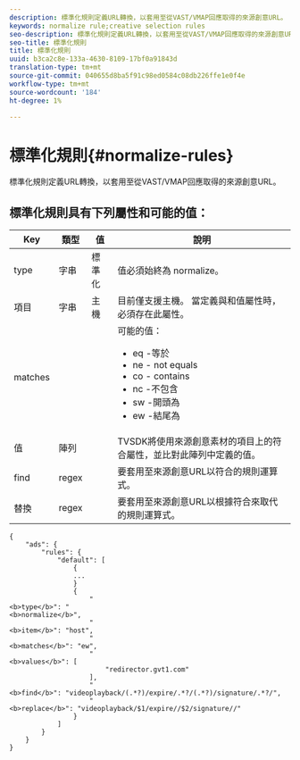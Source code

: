 ```yaml
---
description: 標準化規則定義URL轉換，以套用至從VAST/VMAP回應取得的來源創意URL。
keywords: normalize rule;creative selection rules
seo-description: 標準化規則定義URL轉換，以套用至從VAST/VMAP回應取得的來源創意URL。
seo-title: 標準化規則
title: 標準化規則
uuid: b3ca2c8e-133a-4630-8109-17bf0a91843d
translation-type: tm+mt
source-git-commit: 040655d8ba5f91c98ed0584c08db226ffe1e0f4e
workflow-type: tm+mt
source-wordcount: '184'
ht-degree: 1%

---
```



# 標準化規則{#normalize-rules}

標準化規則定義URL轉換，以套用至從VAST/VMAP回應取得的來源創意URL。

## 標準化規則具有下列屬性和可能的值：

<table id="table_ljp_tgx_hz">  
 <thead> 
  <tr> 
   <th class="entry"> Key</th> 
   <th class="entry"> 類型</th> 
   <th class="entry"> 值</th> 
   <th class="entry"> 說明</th> 
  </tr> 
 </thead>
 <tbody> 
  <tr> 
   <td><span class="codeph"> type</span></td> 
   <td><span class="codeph"> 字串</span></td> 
   <td><span class="codeph"> 標準化</span></td> 
   <td>值必須始終為<span class="codeph"> normalize</span>。</td> 
  </tr> 
  <tr> 
   <td><span class="codeph"> 項目</span></td> 
   <td><span class="codeph"> 字串</span></td> 
   <td><span class="codeph"> 主機</span></td> 
   <td>目前僅支援<span class="codeph">主機</span>。 當定義<span class="codeph">與</span>和<span class="codeph">值</span>屬性時，必須存在此屬性。</td> 
  </tr> 
  <tr> 
   <td><span class="codeph"> matches</span></td> 
   <td></td> 
   <td></td> 
   <td>可能的值：
    <ul id="ul_tnf_2hx_hz"> 
     <li><span class="codeph"> eq</span> -等於</li> 
     <li><span class="codeph"> ne</span> - not equals</li> 
     <li><span class="codeph"> co</span> - contains</li> 
     <li><span class="codeph"> nc</span> -不包含</li> 
     <li><span class="codeph"> sw</span> -開頭為</li> 
     <li><span class="codeph"> ew</span> -結尾為</li> 
    </ul></td> 
  </tr> 
  <tr> 
   <td><span class="codeph"> 值</span></td> 
   <td><span class="codeph"> 陣列</span></td> 
   <td></td> 
   <td>TVSDK將使用來源創意素材的<span class="codeph">項目</span>上的<span class="codeph">符合</span>屬性，並比對此陣列中定義的值。</td> 
  </tr> 
  <tr> 
   <td><span class="codeph"> find</span></td> 
   <td><span class="codeph"> regex</span></td> 
   <td></td> 
   <td> 要套用至來源創意URL以符合的規則運算式。</td> 
  </tr> 
  <tr> 
   <td><span class="codeph"> 替換</span></td> 
   <td><span class="codeph"> regex</span></td> 
   <td></td> 
   <td> 要套用至來源創意URL以根據符合來取代的規則運算式。</td> 
  </tr> 
 </tbody> 
</table>

```
{
    "ads": {
        "rules": {
            "default": [
                {
                ...
                }
                {
                    "
<b>type</b>": "
<b>normalize</b>",
                    "
<b>item</b>": "host",
                    "
<b>matches</b>": "ew",
                    "
<b>values</b>": [
                        "redirector.gvt1.com"
                    ],
                    "
<b>find</b>": "videoplayback/(.*?)/expire/.*?/(.*?)/signature/.*?/",
                    "
<b>replace</b>": "videoplayback/$1/expire//$2/signature//"
                }                
            ]
        }
    }
}
```

